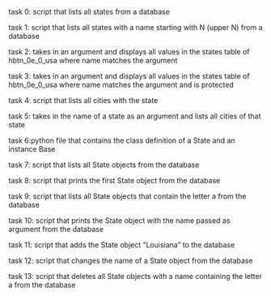 task 0: script that lists all states from a database

task 1: script that lists all states with a name starting with N (upper N) from a database

task 2: takes in an argument and displays all values in the states table of hbtn_0e_0_usa where name matches the argument

task 3: takes in an argument and displays all values in the states table of hbtn_0e_0_usa where name matches the argument and is protected

task 4: script that lists all cities with the state

task 5: takes in the name of a state as an argument and lists all cities of that state

task 6:python file that contains the class definition of a State and an instance Base

task 7: script that lists all State objects from the database

task 8: script that prints the first State object from the database

task 9: script that lists all State objects that contain the letter a from the database

task 10: script that prints the State object with the name passed as argument from the database

task 11: script that adds the State object “Louisiana” to the database

task 12: script that changes the name of a State object from the database

task 13: script that deletes all State objects with a name containing the letter a from the database